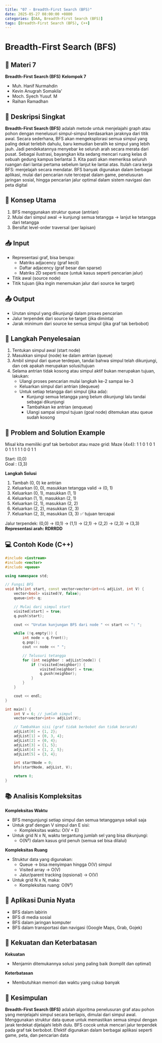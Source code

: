 ```yaml
---
title: "07 - Breadth-First Search (BFS)"
date: 2025-05-27 08:00:00 +0800
categories: [DAA, Breadth-First Search (BFS)]
tags: [Breadth-First Search (BFS), C++]
---
```


# Breadth-First Search (BFS)

## 📶 Materi 7 
**Breadth-First Search (BFS)**
**Kelompok 7**
- Muh. Hanif Nurmahdin
- Kevin Anugrah Somakila'
- Moch. Syech Yusuf. M
- Raihan Ramadhan

## 📌 Deskripsi Singkat
**Breadth-First Search (BFS)** adalah metode untuk menjelajahi graph atau pohon dengan menelusuri simpul-simpul berdasarkan jaraknya dari titik awal. Secara sederhana, BFS akan mengeksplorasi semua simpul yang paling dekat terlebih dahulu, baru kemudian beralih ke simpul yang lebih jauh. Jadi pendekatannya menyebar ke seluruh arah secara merata dari pusat. Sebagai ilustrasi, bayangkan kita sedang mencari ruang kelas di sebuah gedung kampus berlantai 3. Kita pasti akan memeriksa seluruh ruangan dari lantai pertama sebelum lanjut ke lantai atas. Itulah cara kerja BFS: menjelajah secara mendatar. BFS banyak digunakan dalam berbagai aplikasi, mulai dari pencarian rute tercepat dalam game, penelusuran jaringan sosial, hingga pencarian jalur optimal dalam sistem navigasi dan peta digital

## 🧠 Konsep Utama
1. BFS menggunakan struktur queue (antrian)
2. Mulai dari simpul awal -> kunjungi semua tetangga -> lanjut ke tetangga dari tetangga
3. Bersifat level-order traversal (per lapisan)

## 📥 Input
- Representasi graf, bisa berupa:
    - Matriks adjacency (graf kecil)
    - Daftar adjacency (graf besar dan sparse)
    - Matriks 2D seperti maze (untuk kasus seperti pencarian jalur)
- Titik awal (source node)
- Titik tujuan (jika ingin menemukan jalur dari source ke target)

## 📤 Output
- Urutan simpul yang dikunjungi dalam proses pencarian
- Jalur terpendek dari source ke target (jika diminta)
- Jarak minimum dari source ke semua simpul (jika graf tak berbobot)

## 🧮 Langkah Penyelesaian
1. Tentukan simpul awal (start node)
2. Masukkan simpul (node) ke dalam antrian (queue)
3. Ambil simpul dari queue terdepan, tandai bahwa simpul telah dikunjungi, dan cek apakah merupakan solusi/tujuan
4. Selama antrian tidak kosong atau simpul aktif bukan merupakan tujuan, lakukan:
    - Ulangi proses pencarian mulai langkah ke-2 sampai ke-3
    - Keluarkan simpul dari antrian (dequeue)
    - Untuk setiap tetangga dari simpul (jika ada):
        - Kunjungi semua tetangga yang belum dikunjungi lalu tandai sebagai dikunjungi
        - Tambahkan ke antrian (enqueue)
        - Ulangi sampai simpul tujuan (goal node) ditemukan atau queue sudah kosong

## 🧩 Problem and Solution Example
Misal kita memiliki graf tak berbobot atau maze grid:
Maze (4x4):
1 1 0 1
0 1 0 1
1 1 1 1
0 0 1 1

Start: (0,0)  
Goal : (3,3)

**Langkah Solusi**
1. Tambah (0, 0) ke antrian
2. Keluarkan (0, 0), masukkan tetangga valid → (0, 1)
3. Keluarkan (0, 1), masukkan (1, 1)
4. Keluarkan (1, 1), masukkan (2, 1)
5. Keluarkan (2, 1), masukkan (2, 2)
6. Keluarkan (2, 2), masukkan (2, 3)
7. Keluarkan (2, 3), masukkan (3, 3) ✅ tujuan tercapai

Jalur terpendek: (0,0) → (0,1) → (1,1) → (2,1) → (2,2) → (2,3) → (3,3)
**Representasi arah: RDRRDD**

## 💻 Contoh Kode (C++)

```cpp
#include <iostream>
#include <vector>
#include <queue>

using namespace std;

// Fungsi BFS
void bfs(int start, const vector<vector<int>>& adjList, int V) {
    vector<bool> visited(V, false);
    queue<int> q;

    // Mulai dari simpul start
    visited[start] = true;
    q.push(start);

    cout << "Urutan kunjungan BFS dari node " << start << ": ";

    while (!q.empty()) {
        int node = q.front();
        q.pop();
        cout << node << " ";

        // Telusuri tetangga
        for (int neighbor : adjList[node]) {
            if (!visited[neighbor]) {
                visited[neighbor] = true;
                q.push(neighbor);
            }
        }
    }

    cout << endl;
}

int main() {
    int V = 6; // jumlah simpul
    vector<vector<int>> adjList(V);

    // Tambahkan sisi (graf tidak berbobot dan tidak berarah)
    adjList[0] = {1, 2};
    adjList[1] = {0, 3, 4};
    adjList[2] = {0, 4};
    adjList[3] = {1, 5};
    adjList[4] = {1, 2, 5};
    adjList[5] = {3, 4};

    int startNode = 0;
    bfs(startNode, adjList, V);

    return 0;
}
```

## 📚 Analisis Kompleksitas
**Kompleksitas Waktu**
- BFS mengunjungi setiap simpul dan semua tetangganya sekali saja
- Untuk graf dengan V simpul dan E sisi:
    - Kompleksitas waktu: O(V + E)
- Untuk grid N x N, waktu tergantung jumlah sel yang bisa dikunjungi:
    - O(N²) dalam kasus grid penuh (semua sel bisa dilalui)

**Kompleksitas Ruang**
- Struktur data yang digunakan:
    - Queue → bisa menyimpan hingga O(V) simpul
    - Visited array → O(V)
    - Jalur/parent tracking (opsional) → O(V)
- Untuk grid N x N, maka:
    - Kompleksitas ruang: O(N²)

## 🌟 Aplikasi Dunia Nyata
- BFS dalam labirin
- BFS di media sosial
- BFS dalam jaringan komputer
- BFS dalam transportasi dan navigasi (Google Maps, Grab, Gojek)

## 💪 Kekuatan dan Keterbatasan
**Kekuatan**
- Menjamin ditemukannya solusi yang paling baik (komplit dan optimal)

**Keterbatasan**
- Membutuhkan memori dan waktu yang cukup banyak

## 🏁 Kesimpulan
**Breadth-First Search (BFS)** adalah algoritma penelusuran graf atau pohon yang menjelajahi simpul secara berlapis, dimulai dari simpul awal. Menggunakan struktur data queue untuk memastikan semua simpul dengan jarak terdekat dijelajahi lebih dulu. BFS cocok untuk mencari jalur terpendek pada graf tak berbobot. Efektif digunakan dalam berbagai aplikasi seperti game, peta, dan pencarian data